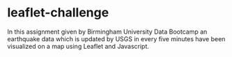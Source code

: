 # leaflet-challenge
In this assignment given by Birmingham University Data Bootcamp
an earthquake data which is updated by USGS in every five minutes have been visualized
on a map using Leaflet and Javascript.

